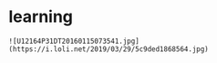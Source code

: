 # learning

```
![U12164P31DT20160115073541.jpg](https://i.loli.net/2019/03/29/5c9ded1868564.jpg)
```